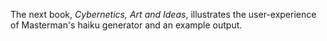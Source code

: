The next book, *Cybernetics, Art and Ideas*, illustrates the user-experience of Masterman's haiku generator and an example output. 
